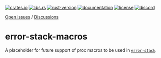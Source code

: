 [crates.io]: https://crates.io/crates/error-stack-macros
[libs.rs]: https://lib.rs/crates/error-stack-macros
[rust-version]: https://www.rust-lang.org
[documentation]: https://docs.rs/error-stack-macros
[license]: https://github.com/hashintel/hash/blob/main/libs/error-stack/LICENSE.md
[discord]: https://hash.ai/discord?utm_medium=organic&utm_source=github_readme_hash-repo_error-stack

[![crates.io](https://img.shields.io/crates/v/error-stack-macros)][crates.io]
[![libs.rs](https://img.shields.io/badge/libs.rs-error--stack--macros-orange)][libs.rs]
[![rust-version](https://img.shields.io/static/v1?label=Rust&message=1.63.0/nightly-2024-03-04&color=blue)][rust-version]
[![documentation](https://img.shields.io/docsrs/error-stack-macros)][documentation]
[![license](https://img.shields.io/crates/l/error-stack)][license]
[![discord](https://img.shields.io/discord/840573247803097118)][discord]

[Open issues](https://github.com/hashintel/hash/issues?q=is%3Aissue+is%3Aopen+label%3AA-error-stack) / [Discussions](https://github.com/hashintel/hash/discussions?discussions_q=label%3AA-error-stack)

# error-stack-macros

A placeholder for future support of proc macros to be used in [`error-stack`].

[`error-stack`]: https://crates.io/crates/error-stack
